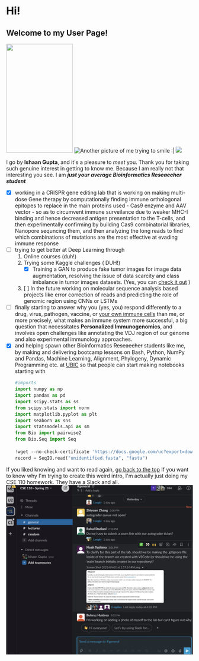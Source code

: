 # Hi!
## Welcome to my User Page!


<img src="https://ysm-res.cloudinary.com/image/upload/c_fill,f_auto,q_auto:best,w_219/v1/websites4/live-prod/immuno/research/pic5_131072_5197_v2.png" height="293" width = "180"></img>
![Another picture of me trying to smile :|](https://avatars.githubusercontent.com/u/60420820?v=4)
<img src="https://www.biospace.com/getasset/83298754-d463-4202-a940-9af7c0dca39e" height="293"></img>

I go by **Ishaan Gupta**, and it's a pleasure to _meet_ you.
Thank you for taking such genuine interest in getting to know me. 
Because I am really not that interesting you see. I am ***just your average Bioinformatics ~~Reseaecher~~ student***
- [x] working in a CRISPR gene editing lab that is working on making multi-dose Gene therapy by computationally finding immune orthologonal epitopes to replace in the main proteins used - Cas9 enzyme and AAV vector - so as to circumvent immune surveilance due to weaker MHC-I binding and hence decreased antigen presentation to the T-cells, and then experimentally confirming by building Cas9 combinatorial libraries, Nanopore sequncing them, and then analyzing the long reads to find which combinations of mutations are the most effective at evading immune response
- [ ] trying to get better at Deep Learning through
  1. Online courses (duh!)
  2. Trying some Kaggle challenges ( DUH!)
     - [x] Training a GAN to produce fake tumor images for image data augmentation, resolving the issue of data scarcity and class imbalance in tumor images datasets. (Yes, you can [check it out](https://www.kaggle.com/ishaanash/gan-ddsm-augmentation) )
  3. [ ] In the future working on molecular sequence analysis based projects like error correction of reads and predicting the role of genomic region using CNNs or LSTMs
- [ ] finally starting to answer why you (yes, you) respond differently to a drug, virus, pathogen, vaccine, or [your own immune cells](https://www.google.com/search?q=autoimmunity&oq=autoimmunity&aqs=chrome..69i57.3139j0j7&sourceid=chrome&ie=UTF-8) than me, or more precisely, what makes an immune system more successful, a big question that necessitates **Personalized Immunogenomics**, and involves open challenges like annotating the VDJ region of our genome and also experimental immunology approaches.
- [x] and helping spawn other Bioinformatics ~~Reseaecher~~ students like me, by making and delivering bootcamp lessons on Bash, Python, NumPy and Pandas, Machine Learning, Alignment, Phylogeny, Dynamic Programming etc. at [UBIC](https://ubicucsd.github.io/) so that people can start making notebooks starting with
    ```python
    #imports
    import numpy as np
    import pandas as pd
    import scipy.stats as ss
    from scipy.stats import norm
    import matplotlib.pyplot as plt
    import seaborn as sns
    import statsmodels.api as sm
    from Bio import pairwise2
    from Bio.Seq import Seq
    
    !wget --no-check-certificate 'https://docs.google.com/uc?export=download&id=1qalp5p_feGsd-G_FtOq6v-OAb5US3rDM' -O unidentified.fasta
    record = SeqIO.read("unidentified.fasta", "fasta") 
    ```
If you liked knowing and want to read again, [go back to the top](#hi)
If you want to know why I'm trying to create this weird intro, I'm actually just doing my CSE 110 homework. They have a Slack and all. ![](./screenshots/slacksc.png)

